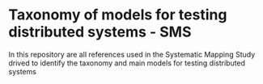 # Taxonomy of models for testing distributed systems - SMS
In this repository are all references used in the Systematic Mapping Study drived to identify the taxonomy and main models for testing distributed systems
